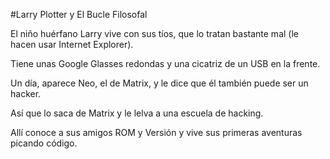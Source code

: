 #Larry Plotter y El Bucle Filosofal

El niño huérfano Larry vive con sus tíos, que lo tratan bastante mal (le hacen usar Internet Explorer).

Tiene unas Google Glasses redondas y una cicatriz de un USB en la frente.

Un día, aparece Neo, el de Matrix, y le dice que él también puede ser un hacker.

Así que lo saca de Matrix y le lelva a una escuela de hacking.

Allí conoce a sus amigos ROM y Versión y vive sus primeras aventuras picando código.
